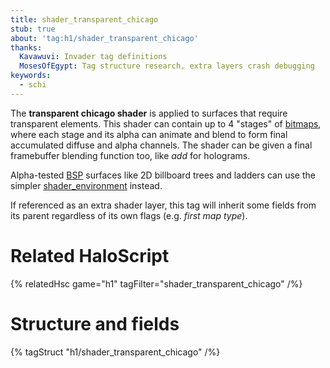 ```yaml
---
title: shader_transparent_chicago
stub: true
about: 'tag:h1/shader_transparent_chicago'
thanks:
  Kavawuvi: Invader tag definitions
  MosesOfEgypt: Tag structure research, extra layers crash debugging
keywords:
  - schi
---
```

The **transparent chicago shader** is applied to surfaces that require transparent elements. This shader can contain up to 4 "stages" of [bitmaps](~bitmap), where each stage and its alpha can animate and blend to form final accumulated diffuse and alpha channels. The shader can be given a final framebuffer blending function too, like _add_ for holograms.

Alpha-tested [BSP](~scenario_structure_bsp) surfaces like 2D billboard trees and ladders can use the simpler [shader_environment](~) instead.

If referenced as an extra shader layer, this tag will inherit some fields from its parent regardless of its own flags (e.g. _first map type_).

# Related HaloScript
{% relatedHsc game="h1" tagFilter="shader_transparent_chicago" /%}

# Structure and fields

{% tagStruct "h1/shader_transparent_chicago" /%}

